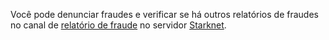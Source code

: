 Você pode denunciar fraudes e verificar se há outros relatórios de fraudes no canal de [relatório de fraude](https://discord.gg/qypnmzkhbc) no servidor [Starknet](https://starknet.io/discord).